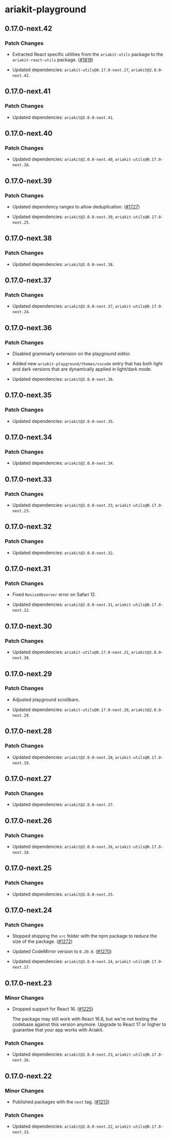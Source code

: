 # ariakit-playground

## 0.17.0-next.42

### Patch Changes

- Extracted React specific utilities from the `ariakit-utils` package to the `ariakit-react-utils` package. ([#1819](https://github.com/ariakit/ariakit/pull/1819))

- Updated dependencies: `ariakit-utils@0.17.0-next.27`, `ariakit@2.0.0-next.42`.

## 0.17.0-next.41

### Patch Changes

- Updated dependencies: `ariakit@2.0.0-next.41`.

## 0.17.0-next.40

### Patch Changes

- Updated dependencies: `ariakit@2.0.0-next.40`, `ariakit-utils@0.17.0-next.26`.

## 0.17.0-next.39

### Patch Changes

- Updated dependency ranges to allow deduplication. ([#1727](https://github.com/ariakit/ariakit/pull/1727))

- Updated dependencies: `ariakit@2.0.0-next.39`, `ariakit-utils@0.17.0-next.25`.

## 0.17.0-next.38

### Patch Changes

- Updated dependencies: `ariakit@2.0.0-next.38`.

## 0.17.0-next.37

### Patch Changes

- Updated dependencies: `ariakit@2.0.0-next.37`, `ariakit-utils@0.17.0-next.24`.

## 0.17.0-next.36

### Patch Changes

- Disabled grammarly extension on the playground editor.

* Added new `ariakit-playground/themes/vscode` entry that has both light and dark versions that are dynamically applied in light/dark mode.

* Updated dependencies: `ariakit@2.0.0-next.36`.

## 0.17.0-next.35

### Patch Changes

- Updated dependencies: `ariakit@2.0.0-next.35`.

## 0.17.0-next.34

### Patch Changes

- Updated dependencies: `ariakit@2.0.0-next.34`.

## 0.17.0-next.33

### Patch Changes

- Updated dependencies: `ariakit@2.0.0-next.33`, `ariakit-utils@0.17.0-next.23`.

## 0.17.0-next.32

### Patch Changes

- Updated dependencies: `ariakit@2.0.0-next.32`.

## 0.17.0-next.31

### Patch Changes

- Fixed `ResizeObserver` error on Safari 12.

- Updated dependencies: `ariakit@2.0.0-next.31`, `ariakit-utils@0.17.0-next.22`.

## 0.17.0-next.30

### Patch Changes

- Updated dependencies: `ariakit-utils@0.17.0-next.21`, `ariakit@2.0.0-next.30`.

## 0.17.0-next.29

### Patch Changes

- Adjusted playground scrollbars.

- Updated dependencies: `ariakit-utils@0.17.0-next.20`, `ariakit@2.0.0-next.29`.

## 0.17.0-next.28

### Patch Changes

- Updated dependencies: `ariakit@2.0.0-next.28`, `ariakit-utils@0.17.0-next.19`.

## 0.17.0-next.27

### Patch Changes

- Updated dependencies: `ariakit@2.0.0-next.27`.

## 0.17.0-next.26

### Patch Changes

- Updated dependencies: `ariakit@2.0.0-next.26`, `ariakit-utils@0.17.0-next.18`.

## 0.17.0-next.25

### Patch Changes

- Updated dependencies: `ariakit@2.0.0-next.25`.

## 0.17.0-next.24

### Patch Changes

- Stopped shipping the `src` folder with the npm package to reduce the size of the package. ([#1272](https://github.com/ariakit/ariakit/pull/1272))

- Updated CodeMirror version to `0.20.0`. ([#1270](https://github.com/ariakit/ariakit/pull/1270))

- Updated dependencies: `ariakit@2.0.0-next.24`, `ariakit-utils@0.17.0-next.17`.

## 0.17.0-next.23

### Minor Changes

- Dropped support for React 16. ([#1225](https://github.com/ariakit/ariakit/pull/1225))

  The package may still work with React 16.8, but we're not testing the codebase against this version anymore. Upgrade to React 17 or higher to guarantee that your app works with Ariakit.

### Patch Changes

- Updated dependencies: `ariakit@2.0.0-next.23`, `ariakit-utils@0.17.0-next.16`.

## 0.17.0-next.22

### Minor Changes

- Published packages with the `next` tag. ([#1213](https://github.com/ariakit/ariakit/pull/1213))

### Patch Changes

- Updated dependencies: `ariakit@2.0.0-next.22`, `ariakit-utils@0.17.0-next.15`.
